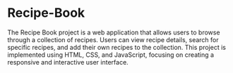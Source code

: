# Recipe-Book
The Recipe Book project is a web application that allows users to browse through a collection of recipes. Users can view recipe details, search for specific recipes, and add their own recipes to the collection. This project is implemented using HTML, CSS, and JavaScript, focusing on creating a responsive and interactive user interface.
